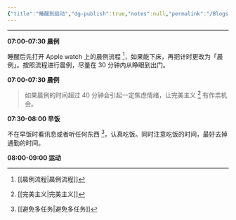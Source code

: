 ```yaml
---
{"title":"睡醒到启动","dg-publish":true,"notes":null,"permalink":"/Blogs/生活策略/睡醒到启动/","dgPassFrontmatter":true,"created":"2025-04-16T17:37:08.658+08:00","updated":"2025-04-16T17:48:46.311+08:00"}
---
```



---

**07:00-07:30 晨例**

睡醒后先打开 Apple watch 上的晨例流程 [^1]，如果能下床，再把计时更改为「晨例」。按照流程进行晨例，尽量在 30 分钟内从睁眼到出门。

**07:00-07:30 晨例**

> 如果晨例的时间超过 40 分钟会引起一定焦虑情绪，让完美主义 [^2] 有作祟机会。

**07:30-08:00 早饭**

不在早饭时看讯息或者听任何东西 [^3]，认真吃饭。同时注意吃饭的时间，最好去掉通勤的时间。

**08:00-09:00 运动**



[^1]: [[晨例流程\|晨例流程]]
[^2]: [[完美主义\|完美主义]]
[^3]: [[避免多任务\|避免多任务]]
